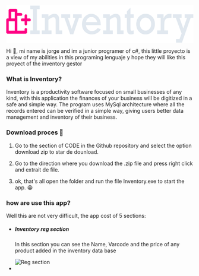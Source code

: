 <div style="display:flex">
  <img margin=50px src ="Logo_Inv_alt.png " height=100/>
</div>
<p>Hi 👋, mi name is jorge and im a junior programer of c#, this little proyecto is a view of my abilities in this programing lenguaje y hope they will like this proyect of the inventory gestor</p> 
<h3>What is Inventory?</h3>
<p>Inventory is a productivity software focused on small businesses of any kind, with this application the finances of your business will be digitized in a safe and simple way. The program uses MySql architecture where all the records entered can be verified in a simple way, giving users better data management and inventory of their business.</p>
<h3>Download proces 📎</h3>
<ol>
  <li>
    <p>Go to the section of CODE in the Github repository and select the option download zip to star de dounload.</p>
  </li>
  <li>
    <p>Go to the direction where you download the .zip file and press right click and extrait de file.</p>
  </li>
  <li>
    <p>ok, that's all open the folder and run the file Inventory.exe to start the app. 😀 </p>
  </li>
</ol>
<h3>how are  use this app?</h3>
<p>Well this are not very difficult, the app cost of 5 sections:</p>
<ul>
  <li>
    <h5>Inventory reg section</h5>
    <p>In this section you can see the Name, Varcode and the price of any product added in the inventory data base</p>
    <img src='https://i.postimg.cc/mZFp9PnB/Screenshot-2022-12-18-234708.png' border-radius=5 alt='Reg section' height=500/>
  </li>
  <li>
    
  </li>
</ul>

